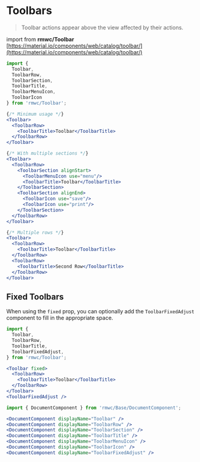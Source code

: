 # Toolbars

> Toolbar actions appear above the view affected by their actions.

import from **rmwc/Toolbar**  
[https://material.io/components/web/catalog/toolbar/](https://material.io/components/web/catalog/toolbar/)

```jsx render
import {
  Toolbar,
  ToolbarRow,
  ToolbarSection,
  ToolbarTitle,
  ToolbarMenuIcon,
  ToolbarIcon
} from 'rmwc/Toolbar';

{/* Minimum usage */}
<Toolbar>
  <ToolbarRow>
    <ToolbarTitle>Toolbar</ToolbarTitle>
  </ToolbarRow>
</Toolbar>

{/* With multiple sections */}
<Toolbar>
  <ToolbarRow>
    <ToolbarSection alignStart>
      <ToolbarMenuIcon use="menu"/>
      <ToolbarTitle>Toolbar</ToolbarTitle>
    </ToolbarSection>
    <ToolbarSection alignEnd>
      <ToolbarIcon use="save"/>
      <ToolbarIcon use="print"/>
    </ToolbarSection>
  </ToolbarRow>
</Toolbar>

{/* Multiple rows */}
<Toolbar>
  <ToolbarRow>
    <ToolbarTitle>Toolbar</ToolbarTitle>
  </ToolbarRow>
  <ToolbarRow>
    <ToolbarTitle>Second Row</ToolbarTitle>
  </ToolbarRow>
</Toolbar>
```

## Fixed Toolbars

When using the `fixed` prop, you can optionally add the `ToolbarFixedAdjust` component to fill in the appropriate space.

```jsx codeOnly
import {
  Toolbar,
  ToolbarRow,
  ToolbarTitle,
  ToolbarFixedAdjust,
} from 'rmwc/Toolbar';

<Toolbar fixed>
  <ToolbarRow>
    <ToolbarTitle>Toolbar</ToolbarTitle>
  </ToolbarRow>
</Toolbar>
<ToolbarFixedAdjust />
```

```jsx renderOnly
import { DocumentComponent } from 'rmwc/Base/DocumentComponent';

<DocumentComponent displayName="Toolbar" />
<DocumentComponent displayName="ToolbarRow" />
<DocumentComponent displayName="ToolbarSection" />
<DocumentComponent displayName="ToolbarTitle" />
<DocumentComponent displayName="ToolbarMenuIcon" />
<DocumentComponent displayName="ToolbarIcon" />
<DocumentComponent displayName="ToolbarFixedAdjust" />
```
